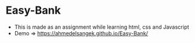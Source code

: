 # Easy-Bank
* This is made as an assignment while learning html, css and Javascript
* Demo => https://ahmedelsangek.github.io/Easy-Bank/

